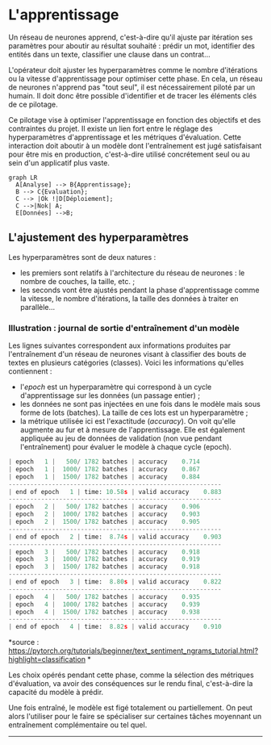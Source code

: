 # L'apprentissage

Un réseau de neurones apprend, c'est-à-dire qu'il ajuste par itération ses paramètres pour aboutir au résultat souhaité : prédir un mot, identifier des entités dans un texte, classifier une clause dans un contrat... 

L'opérateur doit ajuster les hyperparamètres comme le nombre d'itérations ou la vitesse d'apprentissage pour optimiser cette phase. En cela, un réseau de neurones n'apprend pas "tout seul", il est nécessairement piloté par un humain. Il doit donc être possible d'identifier et de tracer les éléments clés de ce pilotage. 


Ce pilotage vise à optimiser l'apprentissage en fonction des objectifs et des contraintes du projet. Il existe un lien fort entre le réglage des hyperparamètres d'apprentissage et les métriques d'évaluation. 
Cette interaction doit aboutir à un modèle dont l'entraînement est jugé satisfaisant pour être mis en production, c'est-à-dire utilisé concrétement seul ou au sein d'un applicatif plus vaste.  


``` mermaid
graph LR
  A[Analyse] --> B{Apprentissage};
  B --> C{Evaluation};
  C --> |Ok !|D[Déploiement];
  C -->|Nok| A;
  E[Données] -->B;
```



## L'ajustement des hyperparamètres 

Les hyperparamètres sont de deux natures : 

- les premiers sont relatifs à l'architecture du réseau de neurones : le nombre de couches, la taille, etc. ;
- les seconds vont être ajustés pendant la phase d'apprentissage comme la vitesse, le nombre d'itérations, la taille des données à traiter en parallèle... 


### Illustration : journal de sortie d'entraînement d'un modèle

Les lignes suivantes correspondent aux informations produites par l'entraînement d'un réseau de neurones visant à classifier des bouts de textes en plusieurs catégories (classes). Voici les informations qu'elles contiennent : 

- l'*epoch* est un hyperparamètre qui correspond à un cycle d'apprentissage sur les données (un passage entier) ; 
- les données ne sont pas injectées en une fois dans le modèle mais sous forme de lots (batches). La taille de ces lots est un hyperparamètre ;
- la métrique utilisée ici est l'exactitude (*accuracy*). On voit qu'elle augmente au fur et à mesure de l'apprentissage. Elle est également appliquée au jeu de données de validation (non vue pendant l'entraînement) pour évaluer le modèle à chaque cycle (epoch). 


```py
| epoch   1 |   500/ 1782 batches | accuracy    0.714
| epoch   1 |  1000/ 1782 batches | accuracy    0.867
| epoch   1 |  1500/ 1782 batches | accuracy    0.884
-----------------------------------------------------------
| end of epoch   1 | time: 10.58s | valid accuracy    0.883
-----------------------------------------------------------
| epoch   2 |   500/ 1782 batches | accuracy    0.906
| epoch   2 |  1000/ 1782 batches | accuracy    0.903
| epoch   2 |  1500/ 1782 batches | accuracy    0.905
-----------------------------------------------------------
| end of epoch   2 | time:  8.74s | valid accuracy    0.903
-----------------------------------------------------------
| epoch   3 |   500/ 1782 batches | accuracy    0.918
| epoch   3 |  1000/ 1782 batches | accuracy    0.919
| epoch   3 |  1500/ 1782 batches | accuracy    0.918
-----------------------------------------------------------
| end of epoch   3 | time:  8.80s | valid accuracy    0.822
-----------------------------------------------------------
| epoch   4 |   500/ 1782 batches | accuracy    0.935
| epoch   4 |  1000/ 1782 batches | accuracy    0.939
| epoch   4 |  1500/ 1782 batches | accuracy    0.938
-----------------------------------------------------------
| end of epoch   4 | time:  8.82s | valid accuracy    0.910


```
*source : https://pytorch.org/tutorials/beginner/text_sentiment_ngrams_tutorial.html?highlight=classification *

Les choix opérés pendant cette phase, comme la sélection des métriques d'évaluation, va avoir des conséquences sur le rendu final, c'est-à-dire la capacité du modèle à prédir. 

Une fois entraîné, le modèle est figé totalement ou partiellement. On peut alors l'utiliser pour le faire se spécialiser sur certaines tâches moyennant un entraînement complémentaire ou tel quel. 





---